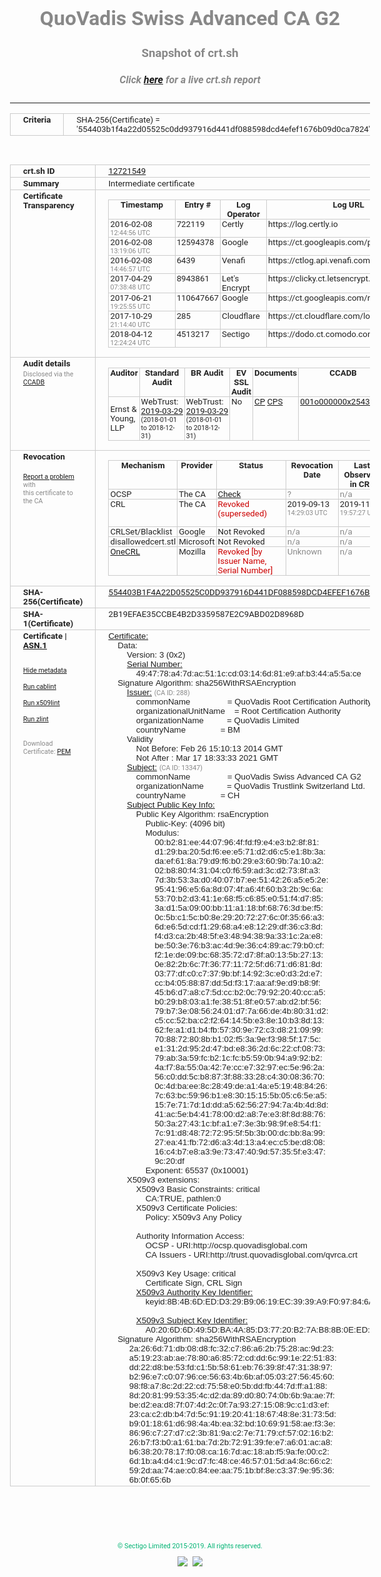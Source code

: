 # QuoVadis Swiss Advanced CA G2
### Snapshot of crt.sh
##### Click [here](https://crt.sh/?q=554403B1F4A22D05525C0DD937916D441DF088598DCD4EFEF1676B09D0CA7824) for a live crt.sh report

---
<!DOCTYPE HTML PUBLIC "-//W3C//DTD HTML 4.0 Transitional//EN">
<HTML>
<HEAD>
  <META http-equiv="Content-Type" content="text/html; charset=UTF-8">
  <TITLE>crt.sh | 554403b1f4a22d05525c0dd937916d441df088598dcd4efef1676b09d0ca7824</TITLE>
  <META name="description" content="Free CT Log Certificate Search Tool from Sectigo (formerly Comodo CA)">
  <META name="keywords" content="crt.sh, CT, Certificate Transparency, Certificate Search, SSL Certificate, Sectigo, Comodo CA">
  <LINK href="//fonts.googleapis.com/css?family=Roboto+Mono|Roboto:400,400i,700,700i" rel="stylesheet">
  <STYLE type="text/css">
    a {
      white-space: nowrap;
    }
    body {
      color: #888888;
      font: 12pt Roboto, sans-serif;
      padding-top: 10px;
      text-align: center
    }
    form {
      margin: 0px
    }
    span {
      border-radius: 10px
    }
    span.heading {
      color: #888888;
      font: 12pt Roboto, sans-serif
    }
    span.title {
      background-color: #00B373;
      color: #FFFFFF;
      font: bold 18pt Roboto, sans-serif;
      padding: 0px 5px
    }
    span.text {
      color: #888888;
      font: 10pt Roboto, sans-serif
    }
    span.whiteongrey {
      background-color: #D9D9D6;
      color: #FFFFFF;
      font: bold 18pt Roboto, sans-serif;
      padding: 0px 5px
    }
    table {
      border-collapse: collapse;
      color: #222222;
      font: 10pt Roboto, sans-serif;
      margin-left: auto;
      margin-right: auto
    }
    table.options {
      border: none;
      margin-left: 10px
    }
    td, th {
      border: 1px solid #CCCCCC;
      padding: 0px 2px;
      text-align: left;
      vertical-align: top
    }
    td.outer, th.outer {
      border: 1px solid #CCCCCC;
      padding: 2px 20px;
      text-align: left
    }
    th.heading {
      color: #888888;
      font: bold italic 12pt Roboto, sans-serif;
      padding: 20px 0px 0px;
      text-align: center
    }
    th.options, td.options {
      border: none;
      vertical-align: middle
    }
    td.text {
      font: 10pt "Roboto Mono", sans-serif;
      padding: 2px 20px
    }
    td.heading {
      border: none;
      color: #888888;
      font: 12pt Roboto, sans-serif;
      padding-top: 20px;
      text-align: center
    }
    table.lint td, th {
      text-align: center
    }
    .button {
      background-color: #00B373;
      border-radius: 10px;
      color: #FFFFFF;
      font: bold 13pt Roboto, sans-serif
    }
    .copyright {
      font: 8pt Roboto, sans-serif;
      color: #00B373
    }
    .input {
      border: 1px solid #888888;
      font-weight: bold;
      text-align: center
    }
    .small {
      font: 8pt Roboto, sans-serif;
      color: #888888
    }
    .error {
      background-color: #FFDFDF;
      color: #CC0000;
      font-weight: bold
    }
    .fatal {
      background-color: #0000AA;
      color: #FFFFFF;
      font-weight: bold
    }
    .notice {
      background-color: #FFFFDF;
      color: #606000
    }
    .warning {
      background-color: #FFEFDF;
      color: #DF6000
    }
  </STYLE>
</HEAD>
<BODY>

<TABLE>
  <TR>
    <TH class="outer">Criteria</TH>
    <TD class="outer">SHA-256(Certificate) = '554403b1f4a22d05525c0dd937916d441df088598dcd4efef1676b09d0ca7824'</TD>
  </TR>
</TABLE>
<BR>
<TABLE>
  <TR>
    <TH class="outer">crt.sh ID</TH>
    <TD class="outer"><A href="?id=12721549">12721549</A></TD>
  </TR>
  <TR>
    <TH class="outer">Summary</TH>
    <TD class="outer">Intermediate certificate</TD>
  </TR>
  <TR>
    <TH class="outer">Certificate<BR>Transparency</TH>
    <TD class="outer">
<TABLE class="options" style="margin-left:0px">
  <TR>
    <TH>Timestamp</TH>
    <TH>Entry #</TH>
    <TH>Log Operator</TH>
    <TH>Log URL</TH>
  </TR>
  <TR>
    <TD>2016-02-08&nbsp; <FONT class="small">12:44:56 UTC</FONT></TD>
    <TD>722119</TD>
    <TD>Certly</TD>
    <TD>https://log.certly.io</TD>
  </TR>
  <TR>
    <TD>2016-02-08&nbsp; <FONT class="small">13:19:06 UTC</FONT></TD>
    <TD>12594378</TD>
    <TD>Google</TD>
    <TD>https://ct.googleapis.com/pilot</TD>
  </TR>
  <TR>
    <TD>2016-02-08&nbsp; <FONT class="small">14:46:57 UTC</FONT></TD>
    <TD>6439</TD>
    <TD>Venafi</TD>
    <TD>https://ctlog.api.venafi.com</TD>
  </TR>
  <TR>
    <TD>2017-04-29&nbsp; <FONT class="small">07:38:48 UTC</FONT></TD>
    <TD>8943861</TD>
    <TD>Let's Encrypt</TD>
    <TD>https://clicky.ct.letsencrypt.org</TD>
  </TR>
  <TR>
    <TD>2017-06-21&nbsp; <FONT class="small">19:25:55 UTC</FONT></TD>
    <TD>110647667</TD>
    <TD>Google</TD>
    <TD>https://ct.googleapis.com/rocketeer</TD>
  </TR>
  <TR>
    <TD>2017-10-29&nbsp; <FONT class="small">21:14:40 UTC</FONT></TD>
    <TD>285</TD>
    <TD>Cloudflare</TD>
    <TD>https://ct.cloudflare.com/logs/nimbus2021</TD>
  </TR>
  <TR>
    <TD>2018-04-12&nbsp; <FONT class="small">12:24:24 UTC</FONT></TD>
    <TD>4513217</TD>
    <TD>Sectigo</TD>
    <TD>https://dodo.ct.comodo.com</TD>
  </TR>
</TABLE>
    </TD>
  </TR>
  <TR>
    <TH class="outer">Audit details<BR>
      <DIV class="small" style="padding-top:3px">Disclosed via the
        <A href="//ccadb-public.secure.force.com/mozilla/PublicAllIntermediateCerts" target="_blank">CCADB</A></DIV>
    </TH>
    <TD class="outer">
<TABLE class="options" style="margin-left:0px">
  <TR>
    <TH>Auditor</TH>
    <TH>Standard Audit</TH>
    <TH>BR Audit</TH>
    <TH>EV SSL Audit</TH>
    <TH>Documents</TH>
    <TH>CCADB</TH>
    <TH>Root Owner / Certificate</TH>
  </TR>
  <TR>
    <TD style="vertical-align:middle">Ernst & Young, LLP</TD>
    <TD>WebTrust:
      <A href="https://www.cpacanada.ca/generichandlers/CPACHandler.ashx?attachmentid=227627" target="_blank">2019-03-29</A>
      <BR><FONT style="font-size:8pt">(2018-01-01 to 2018-12-31)</FONT></TD>
    <TD>WebTrust:
      <A href="https://www.cpacanada.ca/generichandlers/CPACHandler.ashx?attachmentid=227628" target="_blank">2019-03-29</A>
      <BR><FONT style="font-size:8pt">(2018-01-01 to 2018-12-31)</FONT></TD>
    <TD>No    <TD>
      <A href="https://www.quovadisglobal.com/~/media/Files/Repository/QV_RCA1_RCA3_CPCPS_V4_25.ashx" target="blank">CP</A>
      <A href="https://www.quovadisglobal.com/~/media/Files/Repository/QV_RCA2_CPCPS_v2.5.ashx" target="blank">CPS</A>
    </TD>
    <TD><A href="//ccadb.force.com/001o000000x2543AAA" target="_blank">001o000000x2543AAA</A></TD>
    <TD><A href="/?id=8878">QuoVadis</A></TD>
  </TR>
</TABLE>
    </TD>
  </TR>
  <TR>
    <TH class="outer">Revocation<BR><BR>
      <DIV class="small" style="padding-top:3px"><A href="?id=12721549&opt=problemreporting">Report a problem</A> with<BR>this certificate to the CA</DIV></TH>
    <TD class="outer">
      <TABLE class="options" style="margin-left:0px">
        <TR>
          <TH>Mechanism</TH>
          <TH>Provider</TH>
          <TH>Status</TH>
          <TH>Revocation Date</TH>
          <TH>Last Observed in CRL</TH>
          <TH>Last Checked <SPAN style="color:#CC0000;vertical-align:middle;font-size:70%;font-weight:normal">(Error)</SPAN></TH>
        </TR>
        <TR>
          <TD>OCSP</TD>
          <TD>The CA</TD>
          <TD><A href="?id=12721549&opt=ocsp">Check</A></TD>
          <TD><SPAN style="color:#888888">?</SPAN></TD>
          <TD><SPAN style="color:#888888">n/a</SPAN></TD>
          <TD><SPAN style="color:#888888">?</SPAN></TD>
        </TR>
        <TR>
          <TD>CRL</TD>
          <TD>The CA</TD>
          <TD><SPAN style="color:#CC0000">Revoked (superseded)</SPAN></TD><TD>2019-09-13&nbsp; <FONT class="small">14:29:03 UTC</FONT></TD><TD>2019-11-29&nbsp; <FONT class="small">19:57:27 UTC</FONT></TD><TD>2019-12-04&nbsp; <FONT class="small">20:05:09 UTC</FONT></TD>
        </TR>
        <TR>
          <TD>CRLSet/Blacklist</TD>
          <TD>Google</TD>
          <TD>Not Revoked</TD>
          <TD><SPAN style="color:#888888">n/a</SPAN></TD>
          <TD><SPAN style="color:#888888">n/a</SPAN></TD>
          <TD><SPAN style="color:#888888">n/a</SPAN></TD>
        </TR>
        <TR>
          <TD>disallowedcert.stl</TD>
          <TD>Microsoft</TD>
          <TD>Not Revoked</TD>
          <TD><SPAN style="color:#888888">n/a</SPAN></TD>
          <TD><SPAN style="color:#888888">n/a</SPAN></TD>
          <TD><SPAN style="color:#888888">n/a</SPAN></TD>
        </TR>
        <TR>
          <TD><A href="/mozilla-onecrl" target="_blank">OneCRL</A></TD>
          <TD>Mozilla</TD>
          <TD><SPAN style="color:#CC0000">Revoked [by Issuer Name, Serial Number]</SPAN></TD><TD><SPAN style="color:#888888">Unknown</SPAN></TD>
          <TD><SPAN style="color:#888888">n/a</SPAN></TD>
          <TD><SPAN style="color:#888888">n/a</SPAN></TD>
        </TR>
      </TABLE>
    </TD>
  </TR>
  <TR>
    <TH class="outer">SHA-256(Certificate)</TH>
    <TD class="outer"><A href="//censys.io/certificates/554403b1f4a22d05525c0dd937916d441df088598dcd4efef1676b09d0ca7824">554403B1F4A22D05525C0DD937916D441DF088598DCD4EFEF1676B09D0CA7824</A></TD>
  </TR>
  <TR>
    <TH class="outer">SHA-1(Certificate)</TH>
    <TD class="outer">2B19EFAE35CCBE4B2D3359587E2C9ABD02D8968D</TD>
  </TR>
  <TR>
    <TH class="outer">Certificate | <A href="?asn1=12721549">ASN.1</A>
      <SPAN class="small"><BR>
      <BR><BR><A href="?id=12721549&opt=nometadata">Hide metadata</A>
      <BR><BR><A href="?id=12721549&opt=cablint">Run cablint</A>
      <BR><BR><A href="?id=12721549&opt=x509lint">Run x509lint</A>
      <BR><BR><A href="?id=12721549&opt=zlint">Run zlint</A>
      <BR><BR><BR>Download Certificate: <A href="?d=12721549">PEM</A>
      </SPAN>
    </TH>
    <TD class="text"><A href="?d=12721549">Certificate:</A><BR>&nbsp;&nbsp;&nbsp;&nbsp;Data:<BR>&nbsp;&nbsp;&nbsp;&nbsp;&nbsp;&nbsp;&nbsp;&nbsp;Version:&nbsp;3&nbsp;(0x2)<BR>&nbsp;&nbsp;&nbsp;&nbsp;&nbsp;&nbsp;&nbsp;&nbsp;<A href="?serial=494778a47dac511ccd03146d81e9afb344a55ace">Serial&nbsp;Number:</A><BR>&nbsp;&nbsp;&nbsp;&nbsp;&nbsp;&nbsp;&nbsp;&nbsp;&nbsp;&nbsp;&nbsp;&nbsp;49:47:78:a4:7d:ac:51:1c:cd:03:14:6d:81:e9:af:b3:44:a5:5a:ce<BR>&nbsp;&nbsp;&nbsp;&nbsp;Signature&nbsp;Algorithm:&nbsp;sha256WithRSAEncryption<BR>&nbsp;&nbsp;&nbsp;&nbsp;&nbsp;&nbsp;&nbsp;&nbsp;<A href="?caid=288">Issuer:</A> <SPAN class="small">(CA ID: 288)</SPAN><BR>&nbsp;&nbsp;&nbsp;&nbsp;&nbsp;&nbsp;&nbsp;&nbsp;&nbsp;&nbsp;&nbsp;&nbsp;commonName&nbsp;&nbsp;&nbsp;&nbsp;&nbsp;&nbsp;&nbsp;&nbsp;&nbsp;&nbsp;&nbsp;&nbsp;&nbsp;&nbsp;&nbsp;&nbsp;=&nbsp;QuoVadis&nbsp;Root&nbsp;Certification&nbsp;Authority<BR>&nbsp;&nbsp;&nbsp;&nbsp;&nbsp;&nbsp;&nbsp;&nbsp;&nbsp;&nbsp;&nbsp;&nbsp;organizationalUnitName&nbsp;&nbsp;&nbsp;&nbsp;=&nbsp;Root&nbsp;Certification&nbsp;Authority<BR>&nbsp;&nbsp;&nbsp;&nbsp;&nbsp;&nbsp;&nbsp;&nbsp;&nbsp;&nbsp;&nbsp;&nbsp;organizationName&nbsp;&nbsp;&nbsp;&nbsp;&nbsp;&nbsp;&nbsp;&nbsp;&nbsp;&nbsp;=&nbsp;QuoVadis&nbsp;Limited<BR>&nbsp;&nbsp;&nbsp;&nbsp;&nbsp;&nbsp;&nbsp;&nbsp;&nbsp;&nbsp;&nbsp;&nbsp;countryName&nbsp;&nbsp;&nbsp;&nbsp;&nbsp;&nbsp;&nbsp;&nbsp;&nbsp;&nbsp;&nbsp;&nbsp;&nbsp;&nbsp;&nbsp;=&nbsp;BM<BR>&nbsp;&nbsp;&nbsp;&nbsp;&nbsp;&nbsp;&nbsp;&nbsp;Validity<BR>&nbsp;&nbsp;&nbsp;&nbsp;&nbsp;&nbsp;&nbsp;&nbsp;&nbsp;&nbsp;&nbsp;&nbsp;Not&nbsp;Before:&nbsp;Feb&nbsp;26&nbsp;15:10:13&nbsp;2014&nbsp;GMT<BR>&nbsp;&nbsp;&nbsp;&nbsp;&nbsp;&nbsp;&nbsp;&nbsp;&nbsp;&nbsp;&nbsp;&nbsp;Not&nbsp;After&nbsp;:&nbsp;Mar&nbsp;17&nbsp;18:33:33&nbsp;2021&nbsp;GMT<BR>&nbsp;&nbsp;&nbsp;&nbsp;&nbsp;&nbsp;&nbsp;&nbsp;<A href="?caid=13347">Subject:</A> <SPAN class="small">(CA ID: 13347)</SPAN><BR>&nbsp;&nbsp;&nbsp;&nbsp;&nbsp;&nbsp;&nbsp;&nbsp;&nbsp;&nbsp;&nbsp;&nbsp;commonName&nbsp;&nbsp;&nbsp;&nbsp;&nbsp;&nbsp;&nbsp;&nbsp;&nbsp;&nbsp;&nbsp;&nbsp;&nbsp;&nbsp;&nbsp;&nbsp;=&nbsp;QuoVadis&nbsp;Swiss&nbsp;Advanced&nbsp;CA&nbsp;G2<BR>&nbsp;&nbsp;&nbsp;&nbsp;&nbsp;&nbsp;&nbsp;&nbsp;&nbsp;&nbsp;&nbsp;&nbsp;organizationName&nbsp;&nbsp;&nbsp;&nbsp;&nbsp;&nbsp;&nbsp;&nbsp;&nbsp;&nbsp;=&nbsp;QuoVadis&nbsp;Trustlink&nbsp;Switzerland&nbsp;Ltd.<BR>&nbsp;&nbsp;&nbsp;&nbsp;&nbsp;&nbsp;&nbsp;&nbsp;&nbsp;&nbsp;&nbsp;&nbsp;countryName&nbsp;&nbsp;&nbsp;&nbsp;&nbsp;&nbsp;&nbsp;&nbsp;&nbsp;&nbsp;&nbsp;&nbsp;&nbsp;&nbsp;&nbsp;=&nbsp;CH<BR>&nbsp;&nbsp;&nbsp;&nbsp;&nbsp;&nbsp;&nbsp;&nbsp;<A href="?spkisha256=3c23bb35a2f14742ebfb7f671945ea998e21fa999032e79240f6bcb36975de5e">Subject&nbsp;Public&nbsp;Key&nbsp;Info:</A><BR>&nbsp;&nbsp;&nbsp;&nbsp;&nbsp;&nbsp;&nbsp;&nbsp;&nbsp;&nbsp;&nbsp;&nbsp;Public&nbsp;Key&nbsp;Algorithm:&nbsp;rsaEncryption<BR>&nbsp;&nbsp;&nbsp;&nbsp;&nbsp;&nbsp;&nbsp;&nbsp;&nbsp;&nbsp;&nbsp;&nbsp;&nbsp;&nbsp;&nbsp;&nbsp;Public-Key:&nbsp;(4096&nbsp;bit)<BR>&nbsp;&nbsp;&nbsp;&nbsp;&nbsp;&nbsp;&nbsp;&nbsp;&nbsp;&nbsp;&nbsp;&nbsp;&nbsp;&nbsp;&nbsp;&nbsp;Modulus:<BR>&nbsp;&nbsp;&nbsp;&nbsp;&nbsp;&nbsp;&nbsp;&nbsp;&nbsp;&nbsp;&nbsp;&nbsp;&nbsp;&nbsp;&nbsp;&nbsp;&nbsp;&nbsp;&nbsp;&nbsp;00:b2:81:ee:44:07:96:4f:fd:f9:e4:e3:b2:8f:81:<BR>&nbsp;&nbsp;&nbsp;&nbsp;&nbsp;&nbsp;&nbsp;&nbsp;&nbsp;&nbsp;&nbsp;&nbsp;&nbsp;&nbsp;&nbsp;&nbsp;&nbsp;&nbsp;&nbsp;&nbsp;d1:29:ba:20:5d:f6:ee:e5:71:d2:d6:c5:e1:8b:3a:<BR>&nbsp;&nbsp;&nbsp;&nbsp;&nbsp;&nbsp;&nbsp;&nbsp;&nbsp;&nbsp;&nbsp;&nbsp;&nbsp;&nbsp;&nbsp;&nbsp;&nbsp;&nbsp;&nbsp;&nbsp;da:ef:61:8a:79:d9:f6:b0:29:e3:60:9b:7a:10:a2:<BR>&nbsp;&nbsp;&nbsp;&nbsp;&nbsp;&nbsp;&nbsp;&nbsp;&nbsp;&nbsp;&nbsp;&nbsp;&nbsp;&nbsp;&nbsp;&nbsp;&nbsp;&nbsp;&nbsp;&nbsp;02:b8:80:f4:31:04:c0:f6:59:ad:3c:d2:73:8f:a3:<BR>&nbsp;&nbsp;&nbsp;&nbsp;&nbsp;&nbsp;&nbsp;&nbsp;&nbsp;&nbsp;&nbsp;&nbsp;&nbsp;&nbsp;&nbsp;&nbsp;&nbsp;&nbsp;&nbsp;&nbsp;7d:3b:53:3a:d0:40:07:b7:ee:51:42:26:a5:e5:2e:<BR>&nbsp;&nbsp;&nbsp;&nbsp;&nbsp;&nbsp;&nbsp;&nbsp;&nbsp;&nbsp;&nbsp;&nbsp;&nbsp;&nbsp;&nbsp;&nbsp;&nbsp;&nbsp;&nbsp;&nbsp;95:41:96:e5:6a:8d:07:4f:a6:4f:60:b3:2b:9c:6a:<BR>&nbsp;&nbsp;&nbsp;&nbsp;&nbsp;&nbsp;&nbsp;&nbsp;&nbsp;&nbsp;&nbsp;&nbsp;&nbsp;&nbsp;&nbsp;&nbsp;&nbsp;&nbsp;&nbsp;&nbsp;53:70:b2:d3:41:1e:68:f5:c6:85:e0:51:f4:d7:85:<BR>&nbsp;&nbsp;&nbsp;&nbsp;&nbsp;&nbsp;&nbsp;&nbsp;&nbsp;&nbsp;&nbsp;&nbsp;&nbsp;&nbsp;&nbsp;&nbsp;&nbsp;&nbsp;&nbsp;&nbsp;3a:d1:5a:09:00:bb:11:a1:18:bf:68:76:3d:be:f5:<BR>&nbsp;&nbsp;&nbsp;&nbsp;&nbsp;&nbsp;&nbsp;&nbsp;&nbsp;&nbsp;&nbsp;&nbsp;&nbsp;&nbsp;&nbsp;&nbsp;&nbsp;&nbsp;&nbsp;&nbsp;0c:5b:c1:5c:b0:8e:29:20:72:27:6c:0f:35:66:a3:<BR>&nbsp;&nbsp;&nbsp;&nbsp;&nbsp;&nbsp;&nbsp;&nbsp;&nbsp;&nbsp;&nbsp;&nbsp;&nbsp;&nbsp;&nbsp;&nbsp;&nbsp;&nbsp;&nbsp;&nbsp;6d:e6:5d:cd:f1:29:68:a4:e8:12:29:df:36:c3:8d:<BR>&nbsp;&nbsp;&nbsp;&nbsp;&nbsp;&nbsp;&nbsp;&nbsp;&nbsp;&nbsp;&nbsp;&nbsp;&nbsp;&nbsp;&nbsp;&nbsp;&nbsp;&nbsp;&nbsp;&nbsp;f4:d3:ca:2b:48:5f:e3:48:94:38:9a:33:1c:2a:e8:<BR>&nbsp;&nbsp;&nbsp;&nbsp;&nbsp;&nbsp;&nbsp;&nbsp;&nbsp;&nbsp;&nbsp;&nbsp;&nbsp;&nbsp;&nbsp;&nbsp;&nbsp;&nbsp;&nbsp;&nbsp;be:50:3e:76:b3:ac:4d:9e:36:c4:89:ac:79:b0:cf:<BR>&nbsp;&nbsp;&nbsp;&nbsp;&nbsp;&nbsp;&nbsp;&nbsp;&nbsp;&nbsp;&nbsp;&nbsp;&nbsp;&nbsp;&nbsp;&nbsp;&nbsp;&nbsp;&nbsp;&nbsp;f2:1e:de:09:bc:68:35:72:d7:8f:a0:13:5b:27:13:<BR>&nbsp;&nbsp;&nbsp;&nbsp;&nbsp;&nbsp;&nbsp;&nbsp;&nbsp;&nbsp;&nbsp;&nbsp;&nbsp;&nbsp;&nbsp;&nbsp;&nbsp;&nbsp;&nbsp;&nbsp;0e:82:2b:6c:7f:36:77:11:72:5f:d6:71:d6:81:8d:<BR>&nbsp;&nbsp;&nbsp;&nbsp;&nbsp;&nbsp;&nbsp;&nbsp;&nbsp;&nbsp;&nbsp;&nbsp;&nbsp;&nbsp;&nbsp;&nbsp;&nbsp;&nbsp;&nbsp;&nbsp;03:77:df:c0:c7:37:9b:bf:14:92:3c:e0:d3:2d:e7:<BR>&nbsp;&nbsp;&nbsp;&nbsp;&nbsp;&nbsp;&nbsp;&nbsp;&nbsp;&nbsp;&nbsp;&nbsp;&nbsp;&nbsp;&nbsp;&nbsp;&nbsp;&nbsp;&nbsp;&nbsp;cc:b4:05:88:87:dd:5d:f3:17:aa:af:9e:d9:b8:9f:<BR>&nbsp;&nbsp;&nbsp;&nbsp;&nbsp;&nbsp;&nbsp;&nbsp;&nbsp;&nbsp;&nbsp;&nbsp;&nbsp;&nbsp;&nbsp;&nbsp;&nbsp;&nbsp;&nbsp;&nbsp;45:b6:d7:a8:c7:5d:cc:b2:0c:79:92:20:40:cc:a5:<BR>&nbsp;&nbsp;&nbsp;&nbsp;&nbsp;&nbsp;&nbsp;&nbsp;&nbsp;&nbsp;&nbsp;&nbsp;&nbsp;&nbsp;&nbsp;&nbsp;&nbsp;&nbsp;&nbsp;&nbsp;b0:29:b8:03:a1:fe:38:51:8f:e0:57:ab:d2:bf:56:<BR>&nbsp;&nbsp;&nbsp;&nbsp;&nbsp;&nbsp;&nbsp;&nbsp;&nbsp;&nbsp;&nbsp;&nbsp;&nbsp;&nbsp;&nbsp;&nbsp;&nbsp;&nbsp;&nbsp;&nbsp;79:b7:3e:08:56:24:01:d7:7a:66:de:4b:80:31:d2:<BR>&nbsp;&nbsp;&nbsp;&nbsp;&nbsp;&nbsp;&nbsp;&nbsp;&nbsp;&nbsp;&nbsp;&nbsp;&nbsp;&nbsp;&nbsp;&nbsp;&nbsp;&nbsp;&nbsp;&nbsp;c5:cc:52:ba:c2:f2:64:14:5b:e3:8e:10:b3:8d:13:<BR>&nbsp;&nbsp;&nbsp;&nbsp;&nbsp;&nbsp;&nbsp;&nbsp;&nbsp;&nbsp;&nbsp;&nbsp;&nbsp;&nbsp;&nbsp;&nbsp;&nbsp;&nbsp;&nbsp;&nbsp;62:fe:a1:d1:b4:fb:57:30:9e:72:c3:d8:21:09:99:<BR>&nbsp;&nbsp;&nbsp;&nbsp;&nbsp;&nbsp;&nbsp;&nbsp;&nbsp;&nbsp;&nbsp;&nbsp;&nbsp;&nbsp;&nbsp;&nbsp;&nbsp;&nbsp;&nbsp;&nbsp;70:88:72:80:8b:b1:02:f5:3a:9e:f3:98:5f:17:5c:<BR>&nbsp;&nbsp;&nbsp;&nbsp;&nbsp;&nbsp;&nbsp;&nbsp;&nbsp;&nbsp;&nbsp;&nbsp;&nbsp;&nbsp;&nbsp;&nbsp;&nbsp;&nbsp;&nbsp;&nbsp;e1:31:2d:95:2d:47:bd:e8:36:2d:6c:22:cf:08:73:<BR>&nbsp;&nbsp;&nbsp;&nbsp;&nbsp;&nbsp;&nbsp;&nbsp;&nbsp;&nbsp;&nbsp;&nbsp;&nbsp;&nbsp;&nbsp;&nbsp;&nbsp;&nbsp;&nbsp;&nbsp;79:ab:3a:59:fc:b2:1c:fc:b5:59:0b:94:a9:92:b2:<BR>&nbsp;&nbsp;&nbsp;&nbsp;&nbsp;&nbsp;&nbsp;&nbsp;&nbsp;&nbsp;&nbsp;&nbsp;&nbsp;&nbsp;&nbsp;&nbsp;&nbsp;&nbsp;&nbsp;&nbsp;4a:f7:8a:55:0a:42:7e:cc:e7:32:97:ec:5e:96:2a:<BR>&nbsp;&nbsp;&nbsp;&nbsp;&nbsp;&nbsp;&nbsp;&nbsp;&nbsp;&nbsp;&nbsp;&nbsp;&nbsp;&nbsp;&nbsp;&nbsp;&nbsp;&nbsp;&nbsp;&nbsp;56:c0:dd:5c:b8:87:3f:88:33:28:c4:30:08:36:70:<BR>&nbsp;&nbsp;&nbsp;&nbsp;&nbsp;&nbsp;&nbsp;&nbsp;&nbsp;&nbsp;&nbsp;&nbsp;&nbsp;&nbsp;&nbsp;&nbsp;&nbsp;&nbsp;&nbsp;&nbsp;0c:4d:ba:ee:8c:28:49:de:a1:4a:e5:19:48:84:26:<BR>&nbsp;&nbsp;&nbsp;&nbsp;&nbsp;&nbsp;&nbsp;&nbsp;&nbsp;&nbsp;&nbsp;&nbsp;&nbsp;&nbsp;&nbsp;&nbsp;&nbsp;&nbsp;&nbsp;&nbsp;7c:63:bc:59:96:b1:e8:30:15:15:5b:05:c6:5e:a5:<BR>&nbsp;&nbsp;&nbsp;&nbsp;&nbsp;&nbsp;&nbsp;&nbsp;&nbsp;&nbsp;&nbsp;&nbsp;&nbsp;&nbsp;&nbsp;&nbsp;&nbsp;&nbsp;&nbsp;&nbsp;15:7e:71:7d:1d:dd:a5:62:56:27:94:7a:4b:4d:8d:<BR>&nbsp;&nbsp;&nbsp;&nbsp;&nbsp;&nbsp;&nbsp;&nbsp;&nbsp;&nbsp;&nbsp;&nbsp;&nbsp;&nbsp;&nbsp;&nbsp;&nbsp;&nbsp;&nbsp;&nbsp;41:ac:5e:b4:41:78:00:d2:a8:7e:e3:8f:8d:88:76:<BR>&nbsp;&nbsp;&nbsp;&nbsp;&nbsp;&nbsp;&nbsp;&nbsp;&nbsp;&nbsp;&nbsp;&nbsp;&nbsp;&nbsp;&nbsp;&nbsp;&nbsp;&nbsp;&nbsp;&nbsp;50:3a:27:43:1c:bf:a1:e7:3e:3b:98:9f:e8:54:f1:<BR>&nbsp;&nbsp;&nbsp;&nbsp;&nbsp;&nbsp;&nbsp;&nbsp;&nbsp;&nbsp;&nbsp;&nbsp;&nbsp;&nbsp;&nbsp;&nbsp;&nbsp;&nbsp;&nbsp;&nbsp;7c:91:d8:48:72:72:95:5f:5b:3b:00:dc:bb:8a:99:<BR>&nbsp;&nbsp;&nbsp;&nbsp;&nbsp;&nbsp;&nbsp;&nbsp;&nbsp;&nbsp;&nbsp;&nbsp;&nbsp;&nbsp;&nbsp;&nbsp;&nbsp;&nbsp;&nbsp;&nbsp;27:ea:41:fb:72:d6:a3:4d:13:a4:ec:c5:be:d8:08:<BR>&nbsp;&nbsp;&nbsp;&nbsp;&nbsp;&nbsp;&nbsp;&nbsp;&nbsp;&nbsp;&nbsp;&nbsp;&nbsp;&nbsp;&nbsp;&nbsp;&nbsp;&nbsp;&nbsp;&nbsp;16:c4:b7:e8:a3:9e:73:47:40:9d:57:35:5f:e3:47:<BR>&nbsp;&nbsp;&nbsp;&nbsp;&nbsp;&nbsp;&nbsp;&nbsp;&nbsp;&nbsp;&nbsp;&nbsp;&nbsp;&nbsp;&nbsp;&nbsp;&nbsp;&nbsp;&nbsp;&nbsp;9c:20:df<BR>&nbsp;&nbsp;&nbsp;&nbsp;&nbsp;&nbsp;&nbsp;&nbsp;&nbsp;&nbsp;&nbsp;&nbsp;&nbsp;&nbsp;&nbsp;&nbsp;Exponent:&nbsp;65537&nbsp;(0x10001)<BR>&nbsp;&nbsp;&nbsp;&nbsp;&nbsp;&nbsp;&nbsp;&nbsp;X509v3&nbsp;extensions:<BR>&nbsp;&nbsp;&nbsp;&nbsp;&nbsp;&nbsp;&nbsp;&nbsp;&nbsp;&nbsp;&nbsp;&nbsp;X509v3&nbsp;Basic&nbsp;Constraints:&nbsp;critical<BR>&nbsp;&nbsp;&nbsp;&nbsp;&nbsp;&nbsp;&nbsp;&nbsp;&nbsp;&nbsp;&nbsp;&nbsp;&nbsp;&nbsp;&nbsp;&nbsp;CA:TRUE,&nbsp;pathlen:0<BR>&nbsp;&nbsp;&nbsp;&nbsp;&nbsp;&nbsp;&nbsp;&nbsp;&nbsp;&nbsp;&nbsp;&nbsp;X509v3&nbsp;Certificate&nbsp;Policies:&nbsp;<BR>&nbsp;&nbsp;&nbsp;&nbsp;&nbsp;&nbsp;&nbsp;&nbsp;&nbsp;&nbsp;&nbsp;&nbsp;&nbsp;&nbsp;&nbsp;&nbsp;Policy:&nbsp;X509v3&nbsp;Any&nbsp;Policy<BR><BR>&nbsp;&nbsp;&nbsp;&nbsp;&nbsp;&nbsp;&nbsp;&nbsp;&nbsp;&nbsp;&nbsp;&nbsp;Authority&nbsp;Information&nbsp;Access:&nbsp;<BR>&nbsp;&nbsp;&nbsp;&nbsp;&nbsp;&nbsp;&nbsp;&nbsp;&nbsp;&nbsp;&nbsp;&nbsp;&nbsp;&nbsp;&nbsp;&nbsp;OCSP&nbsp;-&nbsp;URI:http://ocsp.quovadisglobal.com<BR>&nbsp;&nbsp;&nbsp;&nbsp;&nbsp;&nbsp;&nbsp;&nbsp;&nbsp;&nbsp;&nbsp;&nbsp;&nbsp;&nbsp;&nbsp;&nbsp;CA&nbsp;Issuers&nbsp;-&nbsp;URI:http://trust.quovadisglobal.com/qvrca.crt<BR><BR>&nbsp;&nbsp;&nbsp;&nbsp;&nbsp;&nbsp;&nbsp;&nbsp;&nbsp;&nbsp;&nbsp;&nbsp;X509v3&nbsp;Key&nbsp;Usage:&nbsp;critical<BR>&nbsp;&nbsp;&nbsp;&nbsp;&nbsp;&nbsp;&nbsp;&nbsp;&nbsp;&nbsp;&nbsp;&nbsp;&nbsp;&nbsp;&nbsp;&nbsp;Certificate&nbsp;Sign,&nbsp;CRL&nbsp;Sign<BR>&nbsp;&nbsp;&nbsp;&nbsp;&nbsp;&nbsp;&nbsp;&nbsp;&nbsp;&nbsp;&nbsp;&nbsp;<A href="?ski=8b4b6dedd329b90619ec3939a9f097846acbefdf">X509v3&nbsp;Authority&nbsp;Key&nbsp;Identifier:</A><BR>&nbsp;&nbsp;&nbsp;&nbsp;&nbsp;&nbsp;&nbsp;&nbsp;&nbsp;&nbsp;&nbsp;&nbsp;&nbsp;&nbsp;&nbsp;&nbsp;keyid:8B:4B:6D:ED:D3:29:B9:06:19:EC:39:39:A9:F0:97:84:6A:CB:EF:DF<BR><BR>&nbsp;&nbsp;&nbsp;&nbsp;&nbsp;&nbsp;&nbsp;&nbsp;&nbsp;&nbsp;&nbsp;&nbsp;<A href="?ski=a0206d6d495dba4a85d37720b27ab88b0eedd59d">X509v3&nbsp;Subject&nbsp;Key&nbsp;Identifier:</A><BR>&nbsp;&nbsp;&nbsp;&nbsp;&nbsp;&nbsp;&nbsp;&nbsp;&nbsp;&nbsp;&nbsp;&nbsp;&nbsp;&nbsp;&nbsp;&nbsp;A0:20:6D:6D:49:5D:BA:4A:85:D3:77:20:B2:7A:B8:8B:0E:ED:D5:9D<BR>&nbsp;&nbsp;&nbsp;&nbsp;Signature&nbsp;Algorithm:&nbsp;sha256WithRSAEncryption<BR>&nbsp;&nbsp;&nbsp;&nbsp;&nbsp;&nbsp;&nbsp;&nbsp;&nbsp;2a:26:6d:71:db:08:d8:fc:32:c7:86:a6:2b:75:28:ac:9d:23:<BR>&nbsp;&nbsp;&nbsp;&nbsp;&nbsp;&nbsp;&nbsp;&nbsp;&nbsp;a5:19:23:ab:ae:78:80:a6:85:72:cd:dd:6c:99:1e:22:51:83:<BR>&nbsp;&nbsp;&nbsp;&nbsp;&nbsp;&nbsp;&nbsp;&nbsp;&nbsp;dd:22:d8:be:53:fd:c1:5b:58:61:eb:76:39:8f:47:31:38:97:<BR>&nbsp;&nbsp;&nbsp;&nbsp;&nbsp;&nbsp;&nbsp;&nbsp;&nbsp;b2:96:e7:c0:07:96:ce:56:63:4b:6b:af:05:03:27:56:45:60:<BR>&nbsp;&nbsp;&nbsp;&nbsp;&nbsp;&nbsp;&nbsp;&nbsp;&nbsp;98:f8:a7:8c:2d:22:cd:75:58:e0:5b:dd:fb:44:7d:ff:a1:88:<BR>&nbsp;&nbsp;&nbsp;&nbsp;&nbsp;&nbsp;&nbsp;&nbsp;&nbsp;8d:20:81:99:53:35:4c:d2:da:89:d0:80:74:0b:6b:9a:ae:7f:<BR>&nbsp;&nbsp;&nbsp;&nbsp;&nbsp;&nbsp;&nbsp;&nbsp;&nbsp;be:d2:ea:d8:7f:07:4d:2c:0f:7a:93:27:15:08:9c:c1:d3:ef:<BR>&nbsp;&nbsp;&nbsp;&nbsp;&nbsp;&nbsp;&nbsp;&nbsp;&nbsp;23:ca:c2:db:b4:7d:5c:91:19:20:41:18:67:48:8e:31:73:5d:<BR>&nbsp;&nbsp;&nbsp;&nbsp;&nbsp;&nbsp;&nbsp;&nbsp;&nbsp;b9:01:18:61:d6:98:4a:4b:ea:32:bd:10:69:91:58:ae:f3:3e:<BR>&nbsp;&nbsp;&nbsp;&nbsp;&nbsp;&nbsp;&nbsp;&nbsp;&nbsp;86:96:c7:27:d7:c2:3b:81:9a:c2:7e:71:79:cf:57:02:16:b2:<BR>&nbsp;&nbsp;&nbsp;&nbsp;&nbsp;&nbsp;&nbsp;&nbsp;&nbsp;26:b7:f3:b0:a1:61:ba:7d:2b:72:91:39:fe:e7:a6:01:ac:a8:<BR>&nbsp;&nbsp;&nbsp;&nbsp;&nbsp;&nbsp;&nbsp;&nbsp;&nbsp;b6:38:20:78:17:f0:08:ca:16:7d:ac:18:ab:f5:9a:fe:00:c2:<BR>&nbsp;&nbsp;&nbsp;&nbsp;&nbsp;&nbsp;&nbsp;&nbsp;&nbsp;6d:1b:a4:d4:c1:9c:d7:fc:48:ce:46:57:01:5d:a4:8c:66:c2:<BR>&nbsp;&nbsp;&nbsp;&nbsp;&nbsp;&nbsp;&nbsp;&nbsp;&nbsp;59:2d:aa:74:ae:c0:84:ee:aa:75:1b:bf:8e:c3:37:9e:95:36:<BR>&nbsp;&nbsp;&nbsp;&nbsp;&nbsp;&nbsp;&nbsp;&nbsp;&nbsp;6b:0f:65:6b<BR>    </TD>
  </TR>
</TABLE>

  <BR><BR><BR>

  <P class="copyright">&copy; Sectigo Limited 2015-2019. All rights reserved.</P>
  <DIV>
    <A href="https://sectigo.com/"><IMG src="/sectigo_s.png"></A>
    &nbsp;<A href="https://github.com/crtsh"><IMG src="/GitHub-Mark-32px.png"></A>
  </DIV>
</BODY>
</HTML>

